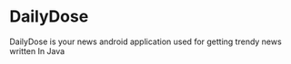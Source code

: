 # DailyDose
DailyDose is your news android application used for getting trendy news written In Java

